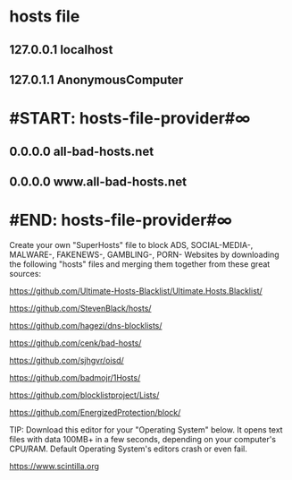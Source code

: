 # hosts file
## 127.0.0.1 localhost
## 127.0.1.1 AnonymousComputer
# #START: hosts-file-provider#∞
## 0.0.0.0 all-bad-hosts.net
## 0.0.0.0 w</span>ww.all-bad-hosts.net
# #END: hosts-file-provider#∞

Create your own "SuperHosts" file to block
ADS, SOCIAL-MEDIA-, MALWARE-, FAKENEWS-, GAMBLING-, PORN- Websites
by downloading the following "hosts" files and merging them together from these great sources:

https://github.com/Ultimate-Hosts-Blacklist/Ultimate.Hosts.Blacklist/

https://github.com/StevenBlack/hosts/

https://github.com/hagezi/dns-blocklists/

https://github.com/cenk/bad-hosts/

https://github.com/sjhgvr/oisd/

https://github.com/badmojr/1Hosts/

https://github.com/blocklistproject/Lists/

https://github.com/EnergizedProtection/block/

TIP: Download this editor for your "Operating System" below. It opens text files with data 100MB+ in a few seconds, depending on your computer's CPU/RAM. Default Operating System's editors crash or even fail.

https://www.scintilla.org
